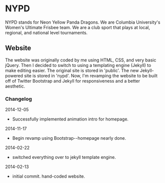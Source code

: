 NYPD
======
NYPD stands for Neon Yellow Panda Dragons. We are Columbia University's Women's Ultimate Frisbee team. We are a club sport that plays at local, regional, and national level tournaments.


Website
------
The website was originally coded by me using HTML, CSS, and very basic jQuery. Then I decided to switch to using a templating engine (Jekyll) to make editing easier. The original site is stored in 'public'. The new Jekyll-powered site is stored in 'nypd'. Now, I'm revamping the website to be built off of Twitter Bootstrap and Jekyll for responsiveness and a better aesthetic.


### Changelog

2014-12-05
  * Successfully implemented animation intro for homepage.

2014-11-17
  * Begin revamp using Bootstrap--homepage nearly done.

2014-02-22
  * switched everything over to jekyll template engine.

2014-02-13
  * initial commit. hand-coded website.